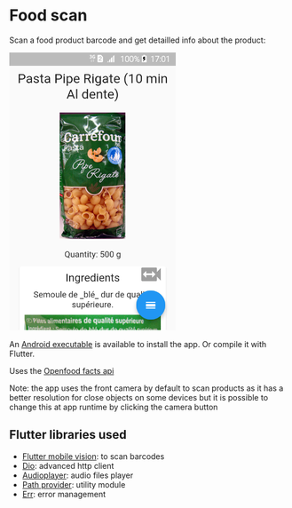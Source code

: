 # Food scan

Scan a food product barcode and get detailled info about the product:

![Screenshot](screenshot.png)

An [Android executable](https://github.com/synw/food_scan/releases/download/0.1.0/food_scan.apk) is available to install the app. Or compile it with Flutter.

Uses the [Openfood facts api](http://openfoodfacts.com/)

Note: the app uses the front camera by default to scan products as it has a better resolution for close objects on some devices but it is possible to change this at app runtime by clicking the camera button

## Flutter libraries used

- [Flutter mobile vision](https://github.com/edufolly/flutter_mobile_vision): to scan barcodes
- [Dio](https://github.com/flutterchina/dio): advanced http client
- [Audioplayer](https://github.com/rxlabz/audioplayer): audio files player
- [Path provider](https://github.com/flutter/plugins/tree/master/packages/path_provider): utility module
- [Err](https://github.com/synw/err): error management